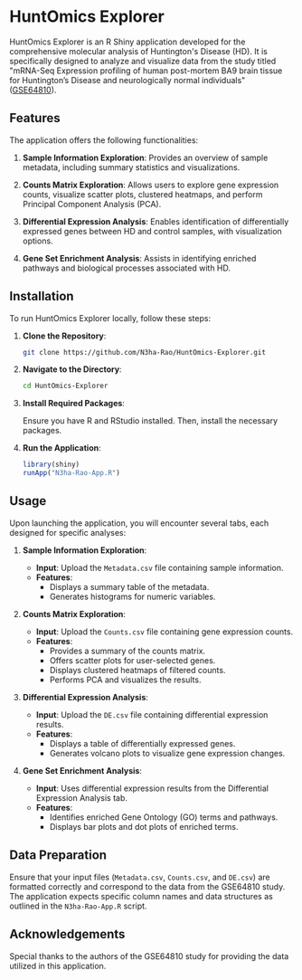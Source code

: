 # HuntOmics Explorer

HuntOmics Explorer is an R Shiny application developed for the comprehensive molecular analysis of Huntington's Disease (HD). It is specifically designed to analyze and visualize data from the study titled "mRNA-Seq Expression profiling of human post-mortem BA9 brain tissue for Huntington’s Disease and neurologically normal individuals" ([GSE64810](https://www.ncbi.nlm.nih.gov/geo/query/acc.cgi?acc=GSE64810)).

## Features

The application offers the following functionalities:

1. **Sample Information Exploration**: Provides an overview of sample metadata, including summary statistics and visualizations.

2. **Counts Matrix Exploration**: Allows users to explore gene expression counts, visualize scatter plots, clustered heatmaps, and perform Principal Component Analysis (PCA).

3. **Differential Expression Analysis**: Enables identification of differentially expressed genes between HD and control samples, with visualization options.

4. **Gene Set Enrichment Analysis**: Assists in identifying enriched pathways and biological processes associated with HD.

## Installation

To run HuntOmics Explorer locally, follow these steps:

1. **Clone the Repository**:

   ```bash
   git clone https://github.com/N3ha-Rao/HuntOmics-Explorer.git
   ```

2. **Navigate to the Directory**:

   ```bash
   cd HuntOmics-Explorer
   ```

3. **Install Required Packages**:

   Ensure you have R and RStudio installed. Then, install the necessary packages.
   

5. **Run the Application**:

   ```R
   library(shiny)
   runApp("N3ha-Rao-App.R")
   ```

## Usage

Upon launching the application, you will encounter several tabs, each designed for specific analyses:

1. **Sample Information Exploration**:

   - **Input**: Upload the `Metadata.csv` file containing sample information.
   - **Features**:
     - Displays a summary table of the metadata.
     - Generates histograms for numeric variables.

2. **Counts Matrix Exploration**:

   - **Input**: Upload the `Counts.csv` file containing gene expression counts.
   - **Features**:
     - Provides a summary of the counts matrix.
     - Offers scatter plots for user-selected genes.
     - Displays clustered heatmaps of filtered counts.
     - Performs PCA and visualizes the results.

3. **Differential Expression Analysis**:

   - **Input**: Upload the `DE.csv` file containing differential expression results.
   - **Features**:
     - Displays a table of differentially expressed genes.
     - Generates volcano plots to visualize gene expression changes.

4. **Gene Set Enrichment Analysis**:

   - **Input**: Uses differential expression results from the Differential Expression Analysis tab.
   - **Features**:
     - Identifies enriched Gene Ontology (GO) terms and pathways.
     - Displays bar plots and dot plots of enriched terms.

## Data Preparation

Ensure that your input files (`Metadata.csv`, `Counts.csv`, and `DE.csv`) are formatted correctly and correspond to the data from the GSE64810 study. The application expects specific column names and data structures as outlined in the `N3ha-Rao-App.R` script.

## Acknowledgements

Special thanks to the authors of the GSE64810 study for providing the data utilized in this application.
